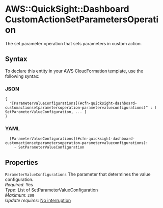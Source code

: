# AWS::QuickSight::Dashboard CustomActionSetParametersOperation<a name="aws-properties-quicksight-dashboard-customactionsetparametersoperation"></a>

The set parameter operation that sets parameters in custom action\.

## Syntax<a name="aws-properties-quicksight-dashboard-customactionsetparametersoperation-syntax"></a>

To declare this entity in your AWS CloudFormation template, use the following syntax:

### JSON<a name="aws-properties-quicksight-dashboard-customactionsetparametersoperation-syntax.json"></a>

```
{
  "[ParameterValueConfigurations](#cfn-quicksight-dashboard-customactionsetparametersoperation-parametervalueconfigurations)" : [ SetParameterValueConfiguration, ... ]
}
```

### YAML<a name="aws-properties-quicksight-dashboard-customactionsetparametersoperation-syntax.yaml"></a>

```
  [ParameterValueConfigurations](#cfn-quicksight-dashboard-customactionsetparametersoperation-parametervalueconfigurations):
    - SetParameterValueConfiguration
```

## Properties<a name="aws-properties-quicksight-dashboard-customactionsetparametersoperation-properties"></a>

`ParameterValueConfigurations` <a name="cfn-quicksight-dashboard-customactionsetparametersoperation-parametervalueconfigurations"></a>
The parameter that determines the value configuration\.  
_Required_: Yes  
_Type_: List of [SetParameterValueConfiguration](aws-properties-quicksight-dashboard-setparametervalueconfiguration.md)  
_Maximum_: `200`  
_Update requires_: [No interruption](https://docs.aws.amazon.com/AWSCloudFormation/latest/UserGuide/using-cfn-updating-stacks-update-behaviors.html#update-no-interrupt)
